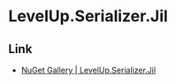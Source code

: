 # LevelUp.Serializer.Jil

Link
----
* [NuGet Gallery | LevelUp.Serializer.Jil](https://www.nuget.org/packages/LevelUp.Serializer.Jil/)
